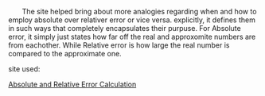 &nbsp;&nbsp;&nbsp;&nbsp;&nbsp;&nbsp; The site helped bring about more analogies regarding when and how to employ absolute over relativer error or vice versa.
explicitly, it defines them in such ways that completely encapsulates their purpuse. For Absolute error, it simply just states how far off the real and approxomite numbers are from eachother. While Relative error is how large the real number is compared to the approximate one.


site used:

[Absolute and Relative Error Calculation](https://www.thoughtco.com/absolute-and-relative-error-calculation-609602)
